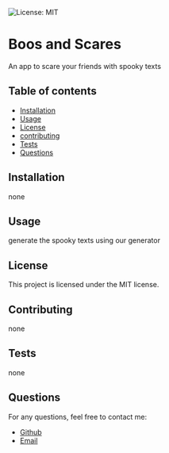 
 ![License: MIT](https://img.shields.io/badge/License-MIT-yellow.svg)

# Boos and Scares
    
An app to scare your friends with spooky texts
    
## Table of contents
    
- [Installation](#installation)
- [Usage](#usage)
- [License](#license)
- [contributing](#contributing)
- [Tests](#tests)
- [Questions](#questions)
    
## Installation
    
none
    
## Usage
    
generate the spooky texts using our generator
    
 ## License
    
 This project is licensed under the MIT license.
    
## Contributing
    
none
    
## Tests
    
none
    
## Questions
    
For any questions, feel free to contact me:
    
- [Github](heeboo)
- [Email](koic90@gmail.com)
  